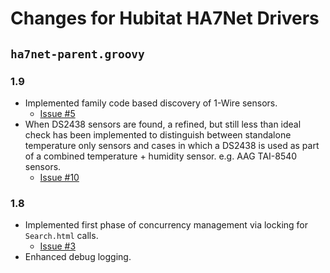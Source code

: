 # Changes for Hubitat HA7Net Drivers

## `ha7net-parent.groovy`

### 1.9

* Implemented family code based discovery of 1-Wire sensors.
  * [Issue #5](https://github.com/ckamps/hubitat-drivers-ha7net/issues/5)
* When DS2438 sensors are found, a refined, but still less than ideal check has been implemented to distinguish between standalone temperature only sensors and cases in which a DS2438 is used as part of a combined temperature + humidity sensor. e.g. AAG TAI-8540 sensors.
  * [Issue #10](https://github.com/ckamps/hubitat-drivers-ha7net/issues/10)

### 1.8

* Implemented first phase of concurrency management via locking for `Search.html` calls.
  * [Issue #3](https://github.com/ckamps/hubitat-drivers-ha7net/issues/3)
* Enhanced debug logging.